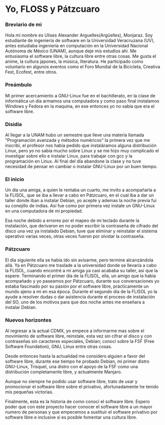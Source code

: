 # Yo, FLOSS y Pátzcuaro

### Breviario de mi
Hola mi nombre es Ulises Alexander Arguelles(Argüelles), Monjaraz. Soy estudiante de ingeniería de software en la Universidad Veracruzana (UV), antes estudiaba ingeniería en computación en la Universidad Nacional Autónoma de México (UNAM), aunque deje mis estudios ahí. Me entusiasma el software libre, la cultura libre entre otras cosas. Me gusta el anime, la cultura japones, la música, literatura. He participado como voluntario en algunos eventos como el Foro Mundial de la Bicicleta, Creativa Fest, Ecofest, entre otros.

### Preámbulo

Mi primer acercamiento a GNU-Linux fue en el bachillerato, en la clase de informática un día armamos una computadora y como paso final instalamos Windows y Fedora en la maquina, en ese entonces yo no sabia que era el software libre.

### Disidía  

Al llegar a la UNAM hubo un semestre que lleve una materia llamada "Programación avanzada y métodos numéricos" la primera vez que me inscribí, el profesor nos había pedido que instaláramos alguna distribución Linux, pero yo no sabia mucho sobre Linux y se me hizo muy complicado el investigar sobre ello e instalar Linux, para trabajar con gcc y la programación en Linux. Al final del día abandone la clase y no tuve necesidad de pensar en cambiar o instalar GNU-Linux por un buen tiempo.

### El inicio

Un día una amiga, a quien le rentaba un cuarto, me invito a acompañarla a la FLISOL, que se iba a llevar a cabo en Pátzcuaro, en el cual iba a dar un taller donde iban a instalar Debian, yo acepte y ademas la noche previa fui su conejillo de indias. Así fue como por primera vez instale un GNU-Linux en una computadora de mi propiedad.

Esa noche debido a errores por el mapeo de mi teclado durante la instalación, que derivaron en no poder escribir la contraseña de cifrado del disco una vez ya instalado Debian, tuve que eliminar y reinstalar el sistema operativo varias veces, otras veces fueron por olvidar la contraseña.

### Pátzcuaro

El día siguiente ella se había ido sin avisarme, pero termine alcanzándola allá. Ya en Pátzcuaro me traslade a la universidad donde se llevaría a cabo la FLISOL, cuando encontré a mi amiga ya casi acababa su taller, así que la espere. Terminando el primer día de la FLISOL, ella, un amigo que la había acompañado y yo paseamos por Pátzcuaro, durante sus conversaciones yo estaba fascinado por su pasión por el software libre, prácticamente un mundo ajeno a mi en esa época. Durante el segundo día de la FLISOL yo la ayude a resolver dudas o dar asistencia durante el proceso de instalación del SO, uno de los motivos para que dos noche antes me enseñara a instalar Debian.

### Nuevos horizontes

Al regresar a la actual CDMX, yo empece a informarme mas sobre el movimiento de software libre, reinstale, esta vez sin cifrar el disco y con contraseñas sin caracteres especiales, Debian; conocí sobre la FSF (Free Software Foundation), GNU, Linux entre otras cosas.

Desde entonces hasta la actualidad me considero alguien a favor del software libre, durante ese tiempo he probado Debian, mi primer distro GNU-Linux, Trisquel, una distro con el apoyo de la FSF como una distribución completamente libre, y actualmente Manjaro. 

Aunque no siempre he podido usar software libre, trato de usar y promocionar el software libre sobre el privativo, afortunadamente he tenido mis pequeñas victorias.

Finalmente, esta es la historia de como conocí el software libre. Espero poder que con este proyecto hacer conocer el software libre a un mayor numero de personas y que empecemos a sustituir el software privativo por software libre e inclusive si es posible fomentar una cultura libre.